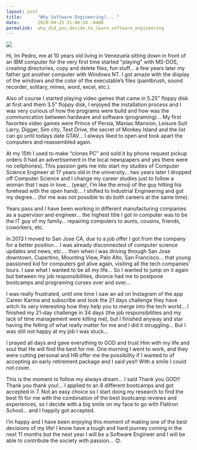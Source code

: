 ```yaml
---
layout: post
title:      "Why Software Engineering?... "
date:       2020-04-25 21:40:58 -0400
permalink:  why_did_you_decide_to_learn_software_engineering
---
```



![](https://upload.wikimedia.org/wikipedia/commons/4/4d/Prince_of_Persia_1_-_MS-DOS_-_Gameplay.gif)


Hi, Im Pedro, me at 10 years old living in Venezuela sitting down in front of an IBM computer for the very first time started  "playing" with MS-DOS, creating directories, copy and delete files, fun stuff… a few years later my father got another computer with Windows NT. I got amaze with the display of the windows and the color of the executable’s files (paintbrush, sound recorder, solitary, mines, word, excel, etc.).  

Also of course I started playing video games that came in 5.25” floppy disk at first and them 3.5” floppy disk, I enjoyed the installation process and I was very curious of how the programs were build and how was the communication between hardware and software (programing)… My first favorites video games were Prince of Persia, Maniac Mansion, Leisure Suit Larry, Digger, Sim city, Test Drive, the secret of Monkey Island and the list can go until todays date GTAV… 
I always liked to open and took apart the computers and reassembled again. 

At my 15th I used to make “clones PC” and sold it by phone request pickup orders (I had an advertisement in the local newspapers and yes there were no cellphones). This passion gets me into start my studies of Computer Science Engineer at 17 years old in the university… two years later I dropped off Computer Science and I change my career studies just to follow a woman that I was in love… (yeap!,  I’m like the emoji of the guy hitting his forehead with the open hand)… I shifted to Industrial Engineering and got my degree… (for me was not possible to do both careers at the same time). 

Years pass and I have been working in different manufacturing companies as a supervisor and engineer… the highest title I got in computer was to be the IT guy of my family… repairing computers to aunts, cousins, friends, coworkers, etc. 

In 2013 I moved to San Jose CA, due to a job offer I got from the company for a better position… I was already disconnected of computer science updates and news, etc.… then when I was driving through San Jose downtown, Cupertino, Mounting View, Palo Alto, San Francisco… that young passioned kid for computers got alive again, visiting all the tech companies’ tours. I saw what I wanted to be all my life… So I wanted to jump on it again but between my job responsibilities, divorce had me to postpone bootcamps and programing curses over and over… 

I was really frustrated, until one time I saw an ad on Instagram of the app Career Karma and subscribe and took the 21 days challenge they have witch its very interesting how they help you to merge into the tech world… I finished my 21-day challenge in 34 days (the job responsibilities and my lack of time management were killing me), but I finished anyway and star having the felling of what really matter for me and I did it struggling… But I was still not happy at my job I was stuck…

I prayed all days and gave everything to GOD and trust Him with my life and soul that He will find the best for me. One morning I went to work, and they were cutting personal and HR offer me the possibility if I wanted to of accepting an early retirement package and I said yes!! With a smile I could not cover. 

This is the moment to follow my always dream… I said Thank you GOD!! Thank you thank you!... I applied to an 8 different bootcamps and got accepted in 7. Not an easy choice so I start doing my research to find the best fit for me with the combination of the best bootcamp reviews and experiences, so I decide with a big smile on my face to go with Flatiron School… and I happily got accepted. 

I’m happy and I have been enjoying this moment of making one of the best decisions of my life! I know have a tough and hard journey coming in the next 11 months but the next year I will be a Software Engineer and I will be able to contribute the society with passion… 😊.

